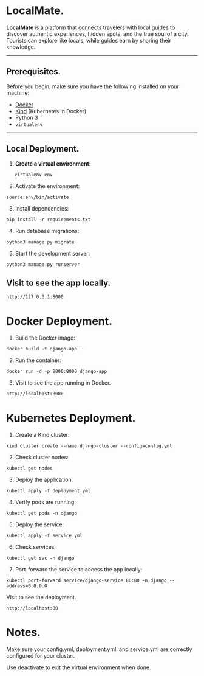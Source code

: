 
# LocalMate.

**LocalMate** is a platform that connects travelers with local guides to discover authentic experiences, hidden spots, and the true soul of a city. Tourists can explore like locals, while guides earn by sharing their knowledge.

---

## Prerequisites.

Before you begin, make sure you have the following installed on your machine:

- [Docker](https://www.docker.com/get-started)
- [Kind](https://kind.sigs.k8s.io/) (Kubernetes in Docker)
- Python 3
- `virtualenv`

---

## Local Deployment.

1. **Create a virtual environment:**
```
   virtualenv env
```
2. Activate the environment:
```
source env/bin/activate
```

3. Install dependencies:
```
pip install -r requirements.txt
```

4. Run database migrations:
```
python3 manage.py migrate
```

5. Start the development server:
```
python3 manage.py runserver
```

## Visit to see the app locally.
```
http://127.0.0.1:8000
```
# Docker Deployment.

1. Build the Docker image:
```
docker build -t django-app .
```

2. Run the container:
```
docker run -d -p 8000:8000 django-app
```

3. Visit to see the app running in Docker.
```   
http://localhost:8000 
```

# Kubernetes Deployment.

1. Create a Kind cluster:
```
kind cluster create --name django-cluster --config=config.yml
```

2. Check cluster nodes:
```
kubectl get nodes
```

3. Deploy the application:
```
kubectl apply -f deployment.yml
```

4. Verify pods are running:
```
kubectl get pods -n django
```

5. Deploy the service:
```
kubectl apply -f service.yml
```

6. Check services:
```
kubectl get svc -n django
```

7. Port-forward the service to access the app locally:
```
kubectl port-forward service/django-service 80:80 -n django --address=0.0.0.0
```

Visit to see the deployment.
```
http://localhost:80 
```
# Notes.

Make sure your config.yml, deployment.yml, and service.yml are correctly configured for your cluster.

Use deactivate to exit the virtual environment when done.
